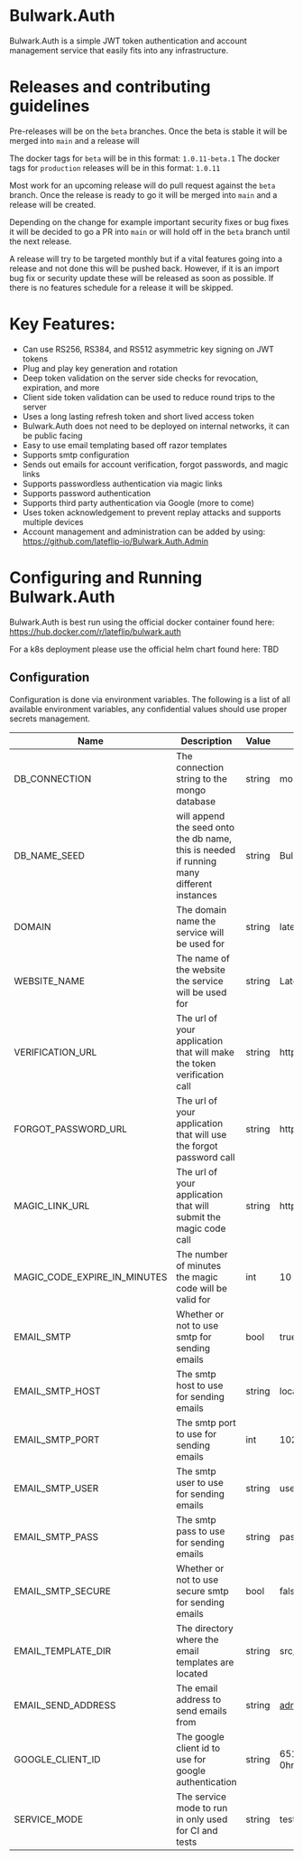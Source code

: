 # Bulwark.Auth

Bulwark.Auth is a simple JWT token authentication and account management service that easily fits into any 
infrastructure. 

# Releases and contributing guidelines

Pre-releases will be on the `beta` branches. Once the beta is stable it will be merged into `main` and a release will

The docker tags for `beta` will be in this format: `1.0.11-beta.1`
The docker tags for `production` releases will be in this format: `1.0.11`

Most work for an upcoming release will do pull request against the `beta` branch. 
Once the release is ready to go it will be merged into `main` and a release will be created.

Depending on the change for example important security fixes or bug fixes it will be decided 
to go a PR into `main` or will hold off in the `beta` branch until the next release.

A release will try to be targeted monthly but if a vital features going into a release and not done this 
will be pushed back.
However, if it is an import bug fix or security update these will be released as soon as possible.
If there is no features schedule for a release it will be skipped.

# Key Features:
- Can use RS256, RS384, and RS512 asymmetric key signing on JWT tokens
- Plug and play key generation and rotation
- Deep token validation on the server side checks for revocation, expiration, and more
- Client side token validation can be used to reduce round trips to the server
- Uses a long lasting refresh token and short lived access token
- Bulwark.Auth does not need to be deployed on internal networks, it can be public facing
- Easy to use email templating based off razor templates
- Supports smtp configuration
- Sends out emails for account verification, forgot passwords, and magic links
- Supports passwordless authentication via magic links
- Supports password authentication
- Supports third party authentication via Google (more to come)
- Uses token acknowledgement to prevent replay attacks and supports multiple devices
- Account management and administration can be added by using: https://github.com/lateflip-io/Bulwark.Auth.Admin

# Configuring and Running Bulwark.Auth

Bulwark.Auth is best run using the official docker container found here: https://hub.docker.com/r/lateflip/bulwark.auth

For a k8s deployment please use the official helm chart found here: TBD

## Configuration
Configuration is done via environment variables. The following is a list of all available environment variables, any 
confidential values should use proper secrets management.

| Name                         | Description                                                                               | Value  | Example                                                                  | Mandatory |
|------------------------------|-------------------------------------------------------------------------------------------|--------|--------------------------------------------------------------------------|-----------|
| DB_CONNECTION                | The connection string to the mongo database                                               | string | mongodb://localhost:27017                                                | Yes       |
| DB_NAME_SEED                 | will append the seed onto the db name, this is needed if running many different instances | string | BulwarkAuth-{seed}                                                       | No        |
| DOMAIN                       | The domain name the service will be used for                                              | string | lateflip.io                                                              | Yes       |
| WEBSITE_NAME                 | The name of the website the service will be used for                                      | string | Late Flip                                                                | Yes       |
| VERIFICATION_URL             | The url of your application that will make the token verification call                    | string | https://localhost:3000/verify                                            | Yes       |
| FORGOT_PASSWORD_URL          | The url of your application that will use the forgot password call                        | string | https://localhost:3000/reset-password                                    | Yes       |
| MAGIC_LINK_URL               | The url of your application that will submit the magic code call                          | string | https://localhost:3000/magic-link                                        | Yes       |
| MAGIC_CODE_EXPIRE_IN_MINUTES | The number of minutes the magic code will be valid for                                    | int    | 10                                                                       | Yes       |
| EMAIL_SMTP                   | Whether or not to use smtp for sending emails                                             | bool   | true                                                                     | Yes       |
| EMAIL_SMTP_HOST              | The smtp host to use for sending emails                                                   | string | localhost                                                                | Yes       |
| EMAIL_SMTP_PORT              | The smtp port to use for sending emails                                                   | int    | 1025                                                                     | Yes       |
| EMAIL_SMTP_USER              | The smtp user to use for sending emails                                                   | string | user                                                                     | Yes       |
| EMAIL_SMTP_PASS              | The smtp pass to use for sending emails                                                   | string | pass                                                                     | Yes       |
| EMAIL_SMTP_SECURE            | Whether or not to use secure smtp for sending emails                                      | bool   | false                                                                    | Yes       |
| EMAIL_TEMPLATE_DIR           | The directory where the email templates are located                                       | string | src/bulwark-auth/email-templates                                         | Yes       |
| EMAIL_SEND_ADDRESS           | The email address to send emails from                                                     | string | admin@lateflip.io                                                        | Yes       |
| GOOGLE_CLIENT_ID             | The google client id to use for google authentication                                     | string | 651882111548-0hrg7e4o90q1iutmfn02qkf9m90k3d3g.apps.googleusercontent.com | No        |                                                                        |           |
| SERVICE_MODE                 | The service mode to run in only used for CI and tests                                     | string | test                                                                     | No        |


